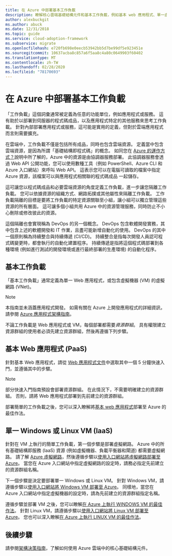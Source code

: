 ```yaml
---
title: 在 Azure 中部署基本工作負載
description: 瞭解核心雲端基礎結構元件和基本工作負載，例如基本 web 應用程式、單一虛擬機器和虛擬網路。
author: alexbuckgit
ms.author: abuck
ms.date: 12/31/2018
ms.topic: guide
ms.service: cloud-adoption-framework
ms.subservice: migrate
ms.openlocfilehash: e720fb698e0eecb53942bb5d7be99df5e923451e
ms.sourcegitcommit: 10637acba8c857a6f5aa8c4a80c0649903f60402
ms.translationtype: MT
ms.contentlocale: zh-TW
ms.lasthandoff: 02/28/2020
ms.locfileid: "78170693"
---
```

# <a name="deploy-a-basic-workload-in-azure"></a>在 Azure 中部署基本工作負載

「工作負載」這個詞彙通常被定義為任意的功能單位，例如應用程式或服務。 這有助於以部署到伺服器的程式碼成品，以及應用程式特定的其他服務來思考工作負載。 針對內部部署應用程式或服務，這可能是實用的定義，但對於雲端應用程式而言則需要擴充。

在雲端中，工作負載不僅是包括所有成品，同時也包含雲端資源。 定義當中包含雲端資源，是因為所謂「基礎結構即程式碼」的概念。 如同您在 [Azure 的運作方式？](../../getting-started/what-is-azure.md)說明中所了解的，Azure 中的資源是由協調器服務部署。 此協調器服務會透過 Web API 公開功能，您可以使用數種工具（例如 PowerShell、Azure CLI 和 Azure 入口網站）來呼叫 Web API。 這表示您可以在電腦可讀取的檔案中指定 Azure 資源，該檔案可以與應用程式相關聯的程式碼成品 一起儲存。

這可讓您以程式碼成品和必要雲端資源的角度定義工作負載，進一步讓您隔離工作負載。 您可以依據資源的組織方式、網路拓撲或其他屬性來隔離工作負載。 工作負載隔離的目標是要將工作負載的特定資源關聯至小組，讓小組可以獨立管理這些資源的所有層面。 這可讓多個小組共用 Azure 中的資源管理服務，同時防止不小心刪除或修改彼此的資源。

這個隔離也會實現稱為 DevOps 的另一個概念。 DevOps 包含軟體開發實務，其中包含上述的軟體開發和 IT 作業，且盡可能新增自動化的使用。 DevOps 的其中一個原則稱為持續整合與持續傳遞 (CI/CD)。 持續整合是指每次開發人員認可程式碼變更時，都會執行的自動化建置程序。 持續傳遞是指將這個程式碼部署到各種環境 (例如進行測試的開發環境或進行最終部署的生產環境) 的自動化程序。

## <a name="basic-workload"></a>基本工作負載

「基本工作負載」通常定義為單一 Web 應用程式，或包含虛擬機器 (VM) 的虛擬網路 (VNet)。

> [!NOTE]
> 本指南並未涵蓋應用程式開發。 如需有關在 Azure 上開發應用程式的詳細資訊，請參閱 [Azure 應用程式架構指南](https://docs.microsoft.com/azure/architecture/guide)。

不論工作負載是 Web 應用程式或 VM，每個部署都需要*資源群組*。 具有權限建立資源群組的使用者必須先建立資源群組，然後再遵循下列步驟。

## <a name="basic-web-application-paas"></a>基本 Web 應用程式 (PaaS)

針對基本 Web 應用程式，請從 [Web 應用程式文件](https://docs.microsoft.com/azure/app-service)中選取其中一個 5 分鐘快速入門，並遵循其中的步驟。

> [!NOTE]
> 部分快速入門指南預設會部署資源群組。 在此情況下，不需要明確建立的資源群組。 否則，請將 Web 應用程式部署到先前建立的資源群組。

部署簡單的工作負載之後，您可以深入瞭解將[基本 web 應用程式](https://docs.microsoft.com/azure/architecture/reference-architectures/app-service-web-app/basic-web-app)部署至 Azure 的最佳作法。

## <a name="single-windows-or-linux-vm-iaas"></a>單一 Windows 或 Linux VM (IaaS)

針對在 VM 上執行的簡單工作負載，第一個步驟是部署虛擬網路。 Azure 中的所有基礎結構即服務 (IaaS) 資源 (例如虛擬機器、負載平衡器和閘道) 都需要虛擬網路。 請了解 [Azure 虛擬網路](https://docs.microsoft.com/azure/virtual-network/virtual-networks-overview)，然後遵循步驟以[使用入口網站將虛擬網路部署至 Azure](https://docs.microsoft.com/azure/virtual-network/quick-create-portal)。 當您在 Azure 入口網站中指定虛擬網路的設定時，請務必指定先前建立的資源群組名稱。

下一個步驟是決定要部署單一 Windows 或 Linux VM。 針對 Windows VM，請遵循步驟以[使用入口網站將 Windows VM 部署至 Azure](https://docs.microsoft.com/azure/virtual-machines/windows/quick-create-portal)。 同樣地，當您在 Azure 入口網站中指定虛擬機器的設定時，請為先前建立的資源群組指定名稱。

遵循步驟並部署 VM 之後，您可以瞭解[在 Azure 上執行 WINDOWS VM 的最佳作法](https://docs.microsoft.com/azure/architecture/reference-architectures/virtual-machines-windows/single-vm)。 針對 Linux VM，請遵循步驟以[使用入口網站將 Linux VM 部署至 Azure](https://docs.microsoft.com/azure/virtual-machines/linux/quick-create-portal)。 您也可以深入瞭解[在 Azure 上執行 LINUX VM 的最佳作法](https://docs.microsoft.com/azure/architecture/reference-architectures/virtual-machines-linux/single-vm)。

## <a name="next-steps"></a>後續步驟

請參閱[架構決策指南](../../decision-guides/index.md)，了解如何使用 Azure 雲端中的核心基礎結構元件。
